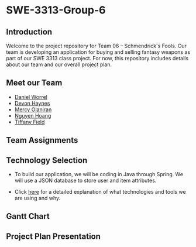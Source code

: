 # SWE-3313-Group-6
## Introduction
Welcome to the project repository for Team 06 – Schmendrick's Fools. Our team is developing an application for buying and selling fantasy weapons as part of our SWE 3313 class project. For now, this repository includes details about our team and our overall project plan.

## Meet our Team
- [Daniel Worrel](project-plan/resumes/DanielWorrel.md)
- [Devon Haynes](project-plan/resumes/DevonHaynes.md)
- [Mercy Olaniran](project-plan/resumes/MercyOlaniran.md)
- [Nguyen Hoang](project-plan/resumes/NguyenHoang.md)
- [Tiffany Field](project-plan/resumes/TiffanyField.md)

## Team Assignments

## Technology Selection
- To build our application, we will be coding in Java through Spring. We will use a JSON database to store user and item attributes.

- Click [here](https://github.com/MercyOl/swe-3313-fall-2025-team-06/blob/main/project-plan/technology-selection/README.md) for a detailed explanation of what technologies and tools we are using and why.

## Gantt Chart

## Project Plan Presentation 
